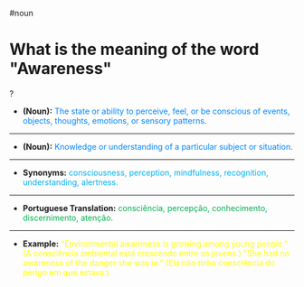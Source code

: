 #noun

# What is the meaning of the word "Awareness"
?
- **(Noun):** <span style="color:rgb(0, 132, 255)">The state or ability to perceive, feel, or be conscious of events, objects, thoughts, emotions, or sensory patterns.</span>
---
- **(Noun):** <span style="color:rgb(0, 132, 255)">Knowledge or understanding of a particular subject or situation.</span>
---
- **Synonyms:** <span style="color:rgb(0, 176, 240)">consciousness, perception, mindfulness, recognition, understanding, alertness.</span>
---
- **Portuguese Translation:** <span style="color:rgb(0, 176, 80)">consciência, percepção, conhecimento, discernimento, atenção.</span>
---
- **Example:** <span style="color:rgb(255, 255, 0)">"Environmental awareness is growing among young people." (A consciência ambiental está crescendo entre os jovens.)
    "She had no awareness of the danger she was in." (Ela não tinha consciência do perigo em que estava.)</span>
<!--SR:!2025-06-22,7,230-->
